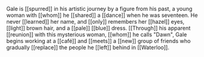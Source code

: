 Gale is [[spurred]] in his artistic journey by a figure from his past, a young woman with [[whom]] he [[shared]] a [[dance]] when he was seventeen. He never [[learned]] her name, and [[only]] remembers her [[hazel]] eyes, [[light]] brown hair, and a [[pale]] [[blue]] dress. [[Through]] his apparent [[reunion]] with this mysterious woman, [[whom]] he calls "Dawn", Gale begins working at a [[café]] and [[meets]] a [[new]] group of friends who gradually [[replace]] the people he [[left]] behind in [[Waterloo]].
